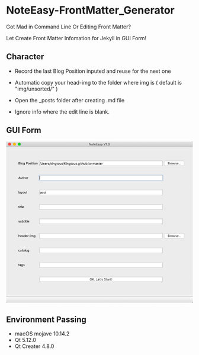 # NoteEasy-FrontMatter_Generator
Got Mad in Command Line Or Editing Front Matter?

Let Create Front Matter Infomation for Jekyll in GUI Form!



## Character

- Record the last Blog Position inputed and reuse for the next one
- Automatic copy your head-img to the folder where img is ( default is "img/unsorted/" )
- Open the _posts folder after creating .md file

- Ignore info where the edit line is blank. 



## GUI Form

![Front-end](img/Front-end.png)



## Environment Passing

- macOS mojave 10.14.2
- Qt 5.12.0
- Qt Creater 4.8.0
